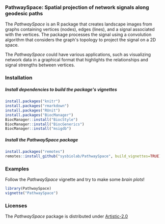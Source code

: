 ### PathwaySpace: Spatial projection of network signals along geodesic paths

The *PathwaySpace* is an R package that creates landscape images from graphs containing vertices (nodes), edges (lines), and a signal associated with the vertices. The package processes the signal using a convolution algorithm that considers the graph's topology to project the signal on a 2D space. 

The *PathwaySpace* could have various applications, such as visualizing network data in a graphical format that highlights the relationships and signal strengths between vertices. 

### Installation

##### Install dependencies to build the package's vignettes

```r
install.packages("knitr")
install.packages("rmarkdown")
install.packages("RUnit")
install.packages("BiocManager")
BiocManager::install("BiocStyle")
BiocManager::install("BiocGenerics")
BiocManager::install("msigdb")
```

##### Install the PathwaySpace package

```r
install.packages("remotes")
remotes::install_github("sysbiolab/PathwaySpace", build_vignettes=TRUE)
```

### Examples

Follow the *PathwaySpace* vignette and try to make some *brain plots*!

```r
library(PathwaySpace)
vignette("PathwaySpace")
```

### Licenses

The *PathwaySpace* package is distributed under [Artistic-2.0](https://www.r-project.org/Licenses/Artistic-2.0)
